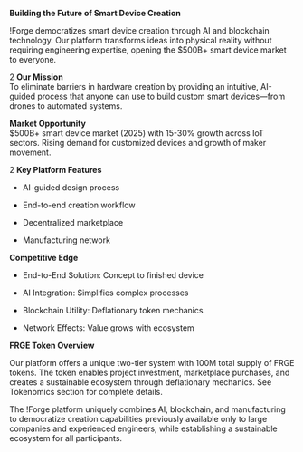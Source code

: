 <span style="color: fabPrimary">**Building the Future of Smart Device Creation**</span>

\!Forge democratizes smart device creation through AI and blockchain technology. Our platform transforms ideas into physical reality without requiring engineering expertise, opening the $500B+ smart device market to everyone.

<span>2</span> <span style="color: fabPrimary">**Our Mission**</span>  
To eliminate barriers in hardware creation by providing an intuitive, AI-guided process that anyone can use to build custom smart devices—from drones to automated systems.

<span style="color: fabPrimary">**Market Opportunity**</span>  
$500B+ smart device market (2025) with 15-30% growth across IoT sectors. Rising demand for customized devices and growth of maker movement.

<span>2</span> <span style="color: fabRed">**Key Platform Features**</span>

  - AI-guided design process

  - End-to-end creation workflow

  - Decentralized marketplace

  - Manufacturing network

<span style="color: fabRed">**Competitive Edge**</span>

  - End-to-End Solution: Concept to finished device

  - AI Integration: Simplifies complex processes

  - Blockchain Utility: Deflationary token mechanics

  - Network Effects: Value grows with ecosystem

<span style="color: fabAccent">**FRGE Token Overview**</span>

Our platform offers a unique two-tier system with 100M total supply of FRGE tokens. The token enables project investment, marketplace purchases, and creates a sustainable ecosystem through deflationary mechanics. See Tokenomics section for complete details.

The \!Forge platform uniquely combines AI, blockchain, and manufacturing to democratize creation capabilities previously available only to large companies and experienced engineers, while establishing a sustainable ecosystem for all participants.
